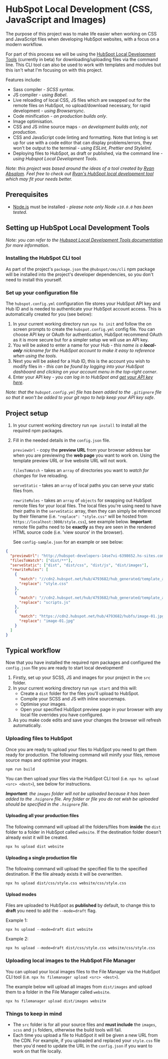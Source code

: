 # HubSpot Local Development (CSS, JavaScript and Images)

The purpose of this project was to make life easier when working on CSS and JavaScript files when developing HubSpot websites, with a focus on a modern workflow.

For part of this process we will be using the [HubSpot Local Development Tools](https://designers.hubspot.com/docs/tools/local-development) (currently in beta) for downloading/uploading files via the command line. This CLI tool can also be used to work with templates and modules but this isn't what I'm focusing on with this project.

Features include:

- Sass compiler - _SCSS syntax_.
- JS compiler - _using Babel_.
- Live reloading of local CSS, JS files which are swapped out for the remote files on HubSpot, no upload/download necessary, for rapid development - _using Browsersync_.
- Code minification - _on production builds only_.
- Image optimisation.
- CSS and JS inline source maps - _on development builds only, not production_.
- CSS and JavaScript code linting and formatting. Note that linting is set up for use with a code editor that can display problems/errors, they won't be output to the terminal - _using ESLint, Prettier and Stylelint_.
- Deploying files to HubSpot, as draft or published, via the command line - _using Hubspot Local Development Tools_.

_Note: this project was based around the ideas of a tool created by [Ryan Absalom](https://github.com/Absanater). Feel free to check out [Ryan's HubSpot local development tool](https://github.com/Absanater/hubspot-frontend-local) which may fit your needs better._

## Prerequisites

- [Node.js](https://nodejs.org) must be installed - _please note only Node `v10.0.0` has been tested_.

## Setting up HubSpot Local Development Tools

_Note: you can refer to the [Hubspot Local Development Tools documentation](https://designers.hubspot.com/docs/tools/local-development) for more information_.

### Installing the HubSpot CLI tool

As part of the project's `package.json` the `@hubspot/cms/cli` npm package will be installed into the project's developer dependencies, so you don't need to install this yourself.

### Set up your configuration file

The `hubspot.config.yml` configuration file stores your HubSpot API key and Hub ID and is needed to authenticate your HubSpot account access. This is automatically created for you (see below):

1. In your current working directory run `npx hs init` and follow the on screen prompts to create the `hubspot.config.yml` config file. You can choose API key or OAuth for authentication, HubSpot recommend OAuth as it is more secure but for a simpler setup we will use an API key.
1. You will be asked to enter a name for your Hub - _this name is a **local-only** nickname for the HubSpot account to make it easy to reference when using the tools_.
1. Next you will be asked for a Hub ID, this is the account you wish to modify files in - _this can be found by logging into your HubSpot dashboard and clicking on your account menu in the top-right corner_.
1. Enter your API key - _you can log in to HubSpot and [get your API key here](https://app.hubspot.com/l/api-key)_.

_Note: that the `hubspot.config.yml` file has been added to the `.gitignore` file so that it won't be added to your git repo to help keep your API key safe_.

## Project setup

1. In your current working directory run `npm install` to install all the required npm packages.
1. Fill in the needed details in the `config.json` file.

   `previewUrl` - copy the **preview URL** from your browser address bar when you are previewing the **web page** you want to work on. Using the template preview URL or live website URL will not work.

   `filesToWatch` - takes an `array` of directories you want to _watch for changes_ for live reloading.

   `serveStatic` - takes an `array` of local paths you can serve your static files from.

   `rewriteRules` - takes an `array` of `objects` for swapping out HubSpot remote files for your local files. The local files you're using need to have their paths in the `serveStatic` array, then they can simply be referenced by their filename (i.e. `"replace": "style.css"` will be hosted from `https://localhost:3000/style.css`), see example below. **Important**: remote file paths need to be **exactly** as they are seen in the rendered HTML source code (i.e. 'view source' in the browser).

   See `config-sample.json` for an example or see below:

```json
{
  "previewUrl": "http://hubspot-developers-14se7vi-6398652.hs-sites.com/?hs_preview=JdkZYGUZ-24554045089",
  "filesToWatch": ["dist/**"],
  "serveStatic": ["dist", "dist/css", "dist/js", "dist/images"],
  "rewriteRules": [
    {
      "match": "//cdn2.hubspot.net/hub/4793682/hub_generated/template_assets/24436301497/1579162117021/website-folder/style.min.css",
      "replace": "style.css"
    },
    {
      "match": "//cdn2.hubspot.net/hub/4793682/hub_generated/template_assets/84412586096/1579194026666/website-folder/scripts.min.js",
      "replace": "scripts.js"
    },
    {
      "match": "https://cdn2.hubspot.net/hub/4793682/hubfs/image-01.jpg?width=600&amp;height=600&amp;name=image-01.jpg",
      "replace": "image-01.jpg"
    }
  ]
}
```

## Typical workflow

Now that you have installed the required npm packages and configured the `config.json` file you are ready to start local development!

1. Firstly, set up your SCSS, JS and images for your project in the `src` folder.
1. In your current working directory run `npm start` and this will:
   - Create a `dist` folder for the files you'll upload to HubSpot.
   - Compile your SCSS and JS with inline sourcemaps.
   - Optimise your images.
   - Open your specified HubSpot preview page in your browser with any local file overrides you have configured.
1. As you make code edits and save your changes the browser will refresh automatically.

### Uploading files to HubSpot

Once you are ready to upload your files to HubSpot you need to get them ready for production. The following command will minify your files, remove source maps and optimise your images.

```
npm run build
```

You can then upload your files via the HubSpot CLI tool (i.e. `npx hs upload <src> <dest>`), see below for instructions.

_**Important**: the `images` folder will not be uploaded because it has been added to the `.hsignore` file. Any folder or file you do not wish be uploaded should be specified in the `.hsignore` file._

#### Uploading all your production files

The following command will upload all the folders/files from **inside** the `dist` folder to a folder in HubSpot called `website`. If the destination folder doesn't already exist it will be created.

```
npx hs upload dist website
```

#### Uploading a single production file

The following command will upload the specified file to the specified destination. If the file already exists it will be overwritten.

```
npx hs upload dist/css/style.css website/css/style.css
```

#### Upload modes

Files are uploaded to HubSpot as **published** by default, to change this to **draft** you need to add the `--mode=draft` flag.

Example 1:

```
npx hs upload --mode=draft dist website
```

Example 2:

```
npx hs upload --mode=draft dist/css/style.css website/css/style.css
```

### Uploading local images to the HubSpot File Manager

You can upload your local images files to the File Manager via the HubSpot CLI tool (i.e. `npx hs filemanager upload <src> <dest>`).

The example below will upload all images from `dist/images` and upload them to a folder in the File Manager called `website`.

```
npx hs filemanager upload dist/images website
```

### Things to keep in mind

- The `src` folder is for all your source files and **must include** the `images`, `scss` and `js` folders, otherwise the build tools will fail.
- Each time you upload a file to HubSpot it will be given a new URL from the CDN. For example, if you uploaded and replaced your `style.css` file then you'd need to update the URL in the `config.json` if you want to work on that file locally.
